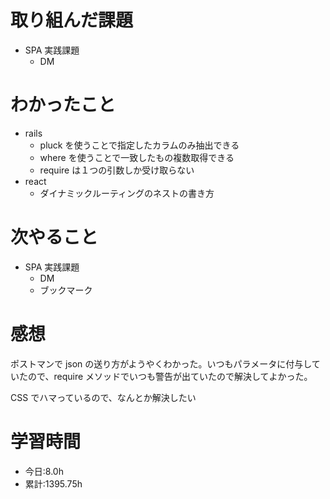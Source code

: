 # 取り組んだ課題

- SPA 実践課題
  - DM

# わかったこと

- rails
  - pluck を使うことで指定したカラムのみ抽出できる
  - where を使うことで一致したもの複数取得できる
  - require は１つの引数しか受け取らない
- react
  - ダイナミックルーティングのネストの書き方

# 次やること

- SPA 実践課題
  - DM
  - ブックマーク

# 感想

ポストマンで json の送り方がようやくわかった。いつもパラメータに付与していたので、require メソッドでいつも警告が出ていたので解決してよかった。

CSS でハマっているので、なんとか解決したい

# 学習時間

- 今日:8.0h
- 累計:1395.75h
